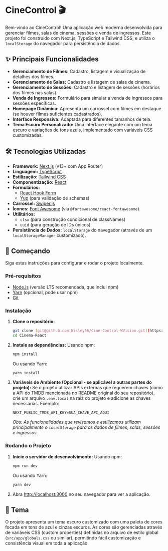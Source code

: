 # CineControl 🎬

Bem-vindo ao CineControl! Uma aplicação web moderna desenvolvida para gerenciar filmes, salas de cinema, sessões e venda de ingressos. Este projeto foi construído com Next.js, TypeScript e Tailwind CSS, e utiliza o `localStorage` do navegador para persistência de dados.

## ✨ Principais Funcionalidades

* **Gerenciamento de Filmes:** Cadastro, listagem e visualização de detalhes dos filmes.
* **Gerenciamento de Salas:** Cadastro e listagem de salas de cinema.
* **Gerenciamento de Sessões:** Cadastro e listagem de sessões (horários dos filmes nas salas).
* **Venda de Ingressos:** Formulário para simular a venda de ingressos para sessões específicas.
* **Homepage Dinâmica:** Apresenta um carrossel com filmes em destaque (se houver filmes suficientes cadastrados).
* **Interface Responsiva:** Adaptada para diferentes tamanhos de tela.
* **Tema Escuro Personalizado:** Uma interface elegante com um tema escuro e variações de tons azuis, implementado com variáveis CSS customizadas.

## 🛠️ Tecnologias Utilizadas

* **Framework:** [Next.js](https://nextjs.org/) (v13+ com App Router)
* **Linguagem:** [TypeScript](https://www.typescriptlang.org/)
* **Estilização:** [Tailwind CSS](https://tailwindcss.com/)
* **Componentização:** [React](https://reactjs.org/)
* **Formulários:**
    * [React Hook Form](https://react-hook-form.com/)
    * [Yup](https://github.com/jquense/yup) (para validação de schemas)
* **Carrossel:** [Swiper.js](https://swiperjs.com/)
* **Ícones:** [Font Awesome](https://fontawesome.com/) (via `@fortawesome/react-fontawesome`)
* **Utilitários:**
    * `clsx` (para construção condicional de classNames)
    * `uuid` (para geração de IDs únicos)
* **Persistência de Dados:** `localStorage` do navegador (através de um `localStorageManager` customizado).

## 🚀 Começando

Siga estas instruções para configurar e rodar o projeto localmente.

### Pré-requisitos

* [Node.js](https://nodejs.org/) (versão LTS recomendada, que inclui npm)
* [Yarn](https://yarnpkg.com/) (opcional, pode usar npm)
* [Git](https://git-scm.com/)

### Instalação

1.  **Clone o repositório:**
    ```bash
    git clone [git@github.com:Wisley56/Cine-Control-WVision.git](https://github.com/Wisley56/Cine-Control-WVision)
    cd Cinema-React
    ```

2.  **Instale as dependências:**
    Usando npm:
    ```bash
    npm install
    ```
    Ou usando Yarn:
    ```bash
    yarn install
    ```

3.  **Variáveis de Ambiente (Opcional - se aplicável a outras partes do projeto):**
    Se o projeto utilizar APIs externas que requerem chaves (como a API do TMDB mencionada no README original do seu repositório), crie um arquivo `.env.local` na raiz do projeto e adicione as chaves necessárias. Exemplo:
    ```env
    NEXT_PUBLIC_TMDB_API_KEY=SUA_CHAVE_API_AQUI
    ```
    *Obs: As funcionalidades que revisamos e estilizamos utilizam principalmente o `localStorage` para os dados de filmes, salas, sessões e ingressos.*

### Rodando o Projeto

1.  **Inicie o servidor de desenvolvimento:**
    Usando npm:
    ```bash
    npm run dev
    ```
    Ou usando Yarn:
    ```bash
    yarn dev
    ```

2.  Abra [http://localhost:3000](http://localhost:3000) no seu navegador para ver a aplicação.

## 🎨 Tema

O projeto apresenta um tema escuro customizado com uma paleta de cores focada em tons de azul e cinzas escuros. As cores são gerenciadas através de variáveis CSS (custom properties) definidas no arquivo de estilo global (`src/app/globals.css` ou similar), permitindo fácil customização e consistência visual em toda a aplicação.